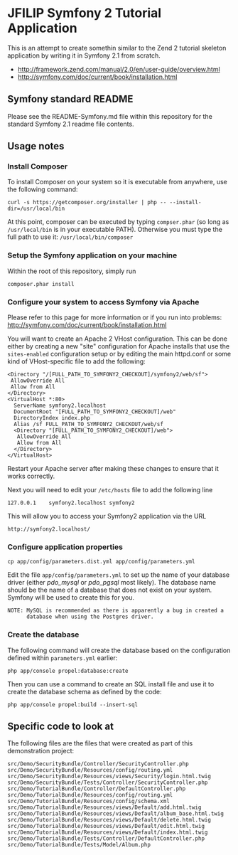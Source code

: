 JFILIP Symfony 2 Tutorial Application
=====================================

This is an attempt to create somethin similar to the Zend 2 tutorial skeleton
application by writing it in Symfony 2.1 from scratch.
  - http://framework.zend.com/manual/2.0/en/user-guide/overview.html
  - http://symfony.com/doc/current/book/installation.html

Symfony standard README
-----------------------

 Please see the README-Symfony.md file within this repository for the standard
 Symfony 2.1 readme file contents.

Usage notes
-----------

### Install Composer

To install Composer on your system so it is executable from anywhere, use the
following command:

    curl -s https://getcomposer.org/installer | php -- --install-dir=/usr/local/bin

At this point, composer can be executed by typing `compser.phar` (so long as
`/usr/local/bin` is in your executable PATH). Otherwise you must type the full
path to use it: `/usr/local/bin/composer`

### Setup the Symfony application on your machine

Within the root of this repository, simply run

    composer.phar install

### Configure your system to access Symfony via Apache

Please refer to this page for more information or if you run into problems:
http://symfony.com/doc/current/book/installation.html

You will want to create an Apache 2 VHost configuration. This can be done
either by creating a new "site" configuration for Apache installs that use the
`sites-enabled` configuration setup or by editing the main httpd.conf or some
kind of VHost-specific file to add the following:

    <Directory "/[FULL_PATH_TO_SYMFONY2_CHECKOUT]/symfony2/web/sf">
     AllowOverride All
     Allow from All
    </Directory>
    <VirtualHost *:80>
      ServerName symfony2.localhost
      DocumentRoot "[FULL_PATH_TO_SYMFONY2_CHECKOUT]/web"
      DirectoryIndex index.php
      Alias /sf FULL_PATH_TO_SYMFONY2_CHECKOUT/web/sf
      <Directory "[FULL_PATH_TO_SYMFONY2_CHECKOUT]/web">
       AllowOverride All
       Allow from All
      </Directory>
    </VirtualHost>

Restart your Apache server after making these changes to ensure that it works
correctly.

Next you will need to edit your `/etc/hosts` file to add the following line

    127.0.0.1    symfony2.localhost symfony2

This will allow you to access your Symfony2 application via the URL

    http://symfony2.localhost/

### Configure application properties

    cp app/config/parameters.dist.yml app/config/parameters.yml

Edit the file `app/config/parameters.yml` to set up the name of your database
driver (either *pdo_mysql* or *pdo_pgsql* most likely). The database name
should be the name of a database that does not exist on your system. Symfony
will be used to create this for you.

    NOTE: MySQL is recommended as there is apparently a bug in created a
          database when using the Postgres driver.

### Create the database 

The following command will create the database based on the configuration
defined within `parameters.yml` earlier:

    php app/console propel:database:create

Then you can use a command to create an SQL install file and use it to create
the database schema as defined by the code:

    php app/console propel:build --insert-sql

Specific code to look at
------------------------

The following files are the files that were created as part of this demonstration
project:

    src/Demo/SecurityBundle/Controller/SecurityController.php
    src/Demo/SecurityBundle/Resources/config/routing.yml
    src/Demo/SecurityBundle/Resources/views/Security/login.html.twig
    src/Demo/SecurityBundle/Tests/Controller/SecurityController.php
    src/Demo/TutorialBundle/Controller/DefaultController.php
    src/Demo/TutorialBundle/Resources/config/routing.yml
    src/Demo/TutorialBundle/Resources/config/schema.xml
    src/Demo/TutorialBundle/Resources/views/Default/add.html.twig
    src/Demo/TutorialBundle/Resources/views/Default/album_base.html.twig
    src/Demo/TutorialBundle/Resources/views/Default/delete.html.twig
    src/Demo/TutorialBundle/Resources/views/Default/edit.html.twig
    src/Demo/TutorialBundle/Resources/views/Default/index.html.twig
    src/Demo/TutorialBundle/Tests/Controller/DefaultController.php
    src/Demo/TutorialBundle/Tests/Model/Album.php
